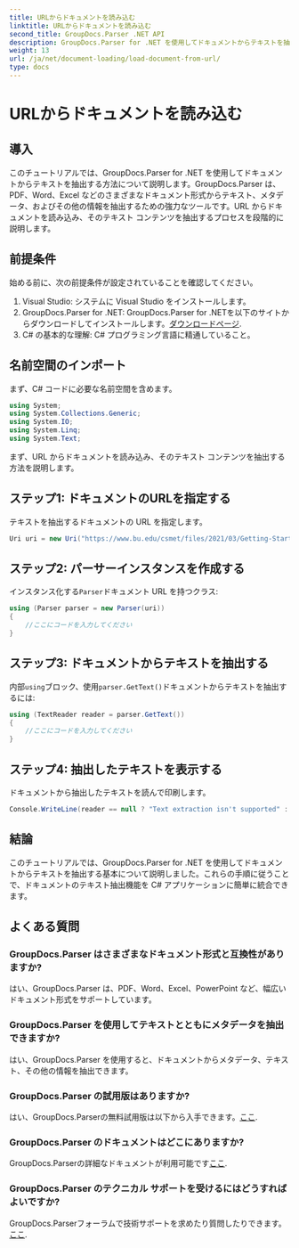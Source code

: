 ```yaml
---
title: URLからドキュメントを読み込む
linktitle: URLからドキュメントを読み込む
second_title: GroupDocs.Parser .NET API
description: GroupDocs.Parser for .NET を使用してドキュメントからテキストを抽出する方法を学習します。このチュートリアルでは、URL からドキュメントを読み込み、テキストを抽出する手順を段階的に説明します。
weight: 13
url: /ja/net/document-loading/load-document-from-url/
type: docs
---
```

# URLからドキュメントを読み込む

## 導入
このチュートリアルでは、GroupDocs.Parser for .NET を使用してドキュメントからテキストを抽出する方法について説明します。GroupDocs.Parser は、PDF、Word、Excel などのさまざまなドキュメント形式からテキスト、メタデータ、およびその他の情報を抽出するための強力なツールです。URL からドキュメントを読み込み、そのテキスト コンテンツを抽出するプロセスを段階的に説明します。
## 前提条件
始める前に、次の前提条件が設定されていることを確認してください。
1. Visual Studio: システムに Visual Studio をインストールします。
2.  GroupDocs.Parser for .NET: GroupDocs.Parser for .NETを以下のサイトからダウンロードしてインストールします。[ダウンロードページ](https://releases.groupdocs.com/parser/net/).
3. C# の基本的な理解: C# プログラミング言語に精通していること。

## 名前空間のインポート
まず、C# コードに必要な名前空間を含めます。
```csharp
using System;
using System.Collections.Generic;
using System.IO;
using System.Linq;
using System.Text;
```

まず、URL からドキュメントを読み込み、そのテキスト コンテンツを抽出する方法を説明します。
## ステップ1: ドキュメントのURLを指定する
テキストを抽出するドキュメントの URL を指定します。
```csharp
Uri uri = new Uri("https://www.bu.edu/csmet/files/2021/03/Getting-Started-with-SQLite.pdf");
```
## ステップ2: パーサーインスタンスを作成する
インスタンス化する`Parser`ドキュメント URL を持つクラス:
```csharp
using (Parser parser = new Parser(uri))
{
    //ここにコードを入力してください
}
```
## ステップ3: ドキュメントからテキストを抽出する
内部`using`ブロック、使用`parser.GetText()`ドキュメントからテキストを抽出するには:
```csharp
using (TextReader reader = parser.GetText())
{
    //ここにコードを入力してください
}
```
## ステップ4: 抽出したテキストを表示する
ドキュメントから抽出したテキストを読んで印刷します。
```csharp
Console.WriteLine(reader == null ? "Text extraction isn't supported" : reader.ReadToEnd());
```

## 結論
このチュートリアルでは、GroupDocs.Parser for .NET を使用してドキュメントからテキストを抽出する基本について説明しました。これらの手順に従うことで、ドキュメントのテキスト抽出機能を C# アプリケーションに簡単に統合できます。

## よくある質問
### GroupDocs.Parser はさまざまなドキュメント形式と互換性がありますか?
はい、GroupDocs.Parser は、PDF、Word、Excel、PowerPoint など、幅広いドキュメント形式をサポートしています。
### GroupDocs.Parser を使用してテキストとともにメタデータを抽出できますか?
はい、GroupDocs.Parser を使用すると、ドキュメントからメタデータ、テキスト、その他の情報を抽出できます。
### GroupDocs.Parser の試用版はありますか?
はい、GroupDocs.Parserの無料試用版は以下から入手できます。[ここ](https://releases.groupdocs.com/).
### GroupDocs.Parser のドキュメントはどこにありますか?
 GroupDocs.Parserの詳細なドキュメントが利用可能です[ここ](https://tutorials.groupdocs.com/parser/net/).
### GroupDocs.Parser のテクニカル サポートを受けるにはどうすればよいですか?
GroupDocs.Parserフォーラムで技術サポートを求めたり質問したりできます。[ここ](https://forum.groupdocs.com/c/parser/17).